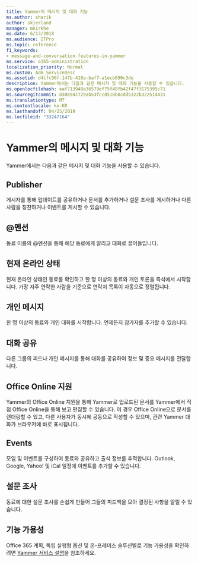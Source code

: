 ```yaml
---
title: Yammer의 메시지 및 대화 기능
ms.author: sharik
author: skjerland
manager: mnirkhe
ms.date: 6/13/2018
ms.audience: ITPro
ms.topic: reference
f1_keywords:
- message-and-conversation-features-in-yammer
ms.service: o365-administration
localization_priority: Normal
ms.custom: Adm_ServiceDesc
ms.assetid: d4cfc96f-147b-410a-baf7-a1ecb690c3de
description: Yammer에서는 다음과 같은 메시지 및 대화 기능을 사용할 수 있습니다.
ms.openlocfilehash: eaf713948a36579ef75f48fb42f47f3175395c71
ms.sourcegitcommit: 830694c729ab53fcc8518b0cdd5322b322514431
ms.translationtype: MT
ms.contentlocale: ko-KR
ms.lasthandoff: 04/25/2019
ms.locfileid: "33247164"
---
```

# <a name="message-and-conversation-features-in-yammer"></a>Yammer의 메시지 및 대화 기능

Yammer에서는 다음과 같은 메시지 및 대화 기능을 사용할 수 있습니다.
  
## <a name="publisher"></a>Publisher
<a name="bkmk_Publisher"> </a>

게시자를 통해 업데이트를 공유하거나 문서를 추가하거나 설문 조사를 게시하거나 다른 사람을 칭찬하거나 이벤트를 게시할 수 있습니다.
  
## <a name="mention"></a>@멘션
<a name="bkmk_AtMention"> </a>

동료 이름의 @멘션을 통해 해당 동료에게 알리고 대화로 끌어들입니다.
  
## <a name="online-now"></a>현재 온라인 상태
<a name="bkmk_OnlineNow"> </a>

현재 온라인 상태인 동료를 확인하고 한 명 이상의 동료와 개인 토론을 즉석에서 시작합니다. 가장 자주 연락한 사람을 기준으로 연락처 목록이 자동으로 정렬됩니다.
  
## <a name="private-messages"></a>개인 메시지
<a name="bkmk_PrivateMessages"> </a>

한 명 이상의 동료와 개인 대화를 시작합니다. 언제든지 참가자를 추가할 수 있습니다.
  
## <a name="share-conversations"></a>대화 공유
<a name="bkmk_ShareConversations"> </a>

다른 그룹의 피드나 개인 메시지를 통해 대화를 공유하여 정보 및 중요 메시지를 전달합니다.
  
## <a name="office-online-support"></a>Office Online 지원
<a name="bkmk_ShareConversations"> </a>

Yammer의 Office Online 지원을 통해 Yammer로 업로드된 문서를 Yammer에서 직접 Office Online을 통해 보고 편집할 수 있습니다. 이 경우 Office Online으로 문서를 렌더링할 수 있고, 다른 사용자가 동시에 공동으로 작성할 수 있으며, 관련 Yammer 대화가 브라우저에 바로 표시됩니다.
  
## <a name="events"></a>Events
<a name="bkmk_Events"> </a>

모임 및 이벤트를 구성하여 동료와 공유하고 출석 정보를 추적합니다. Outlook, Google, Yahoo! 및 iCal 일정에 이벤트를 추가할 수 있습니다.
  
## <a name="polls"></a>설문 조사
<a name="bkmk_Polls"> </a>

동료에 대한 설문 조사를 손쉽게 만들어 그들의 피드백을 모아 결정된 사항을 알릴 수 있습니다.
  
## <a name="feature-availability"></a>기능 가용성
<a name="bkmk_Polls"> </a>

Office 365 계획, 독립 실행형 옵션 및 온-프레미스 솔루션별로 기능 가용성을 확인하려면 [Yammer 서비스 설명](yammer-service-description.md)을 참조하세요.
  

